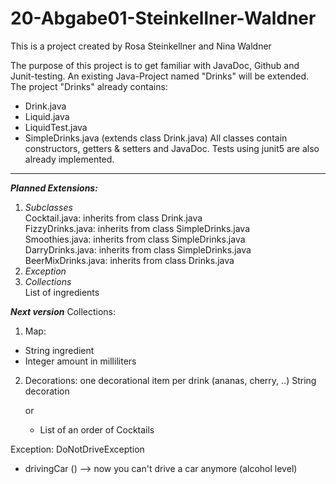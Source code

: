 # 20-Abgabe01-Steinkellner-Waldner

This is a project created by Rosa Steinkellner and Nina Waldner

The purpose of this project is to get familiar with JavaDoc, Github and Junit-testing.
An existing Java-Project named "Drinks" will be extended.
The project "Drinks" already contains:
- Drink.java
- Liquid.java
- LiquidTest.java
- SimpleDrinks.java (extends class Drink.java)
All classes contain constructors, getters & setters and JavaDoc. 
Tests using junit5 are also already implemented.
******
***Planned Extensions:***

1. *Subclasses* <br/> Cocktail.java: inherits from class Drink.java <br/> FizzyDrinks.java: inherits from class SimpleDrinks.java<br/>Smoothies.java: inherits from class SimpleDrinks.java<br/> DarryDrinks.java: inherits from class SimpleDrinks.java<br/>BeerMixDrinks.java: inherits from class Drinks.java
2. *Exception*
3. *Collections*<br/> List of ingredients

***Next version***
Collections: 
1. Map:  
- String ingredient
- Integer amount in milliliters

2. Decorations: one decorational item per drink (ananas, cherry, ..)
String decoration

    or   
    - List of an order of Cocktails

Exception: DoNotDriveException
- drivingCar () --> now you can't drive a car anymore (alcohol level)

